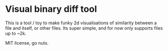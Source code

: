 # Visual binary diff tool

This is a tool / toy to make funky 2d visualisations of similarity between a
file and itself, or other files. Its super simple, and for now only supports
files up to ~2k.


MIT license, go nuts.
